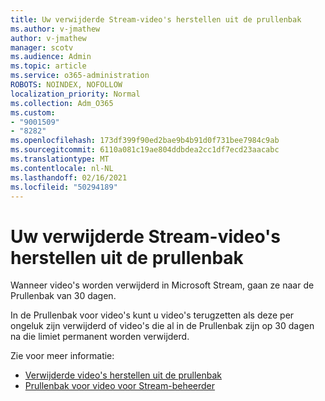 ```yaml
---
title: Uw verwijderde Stream-video's herstellen uit de prullenbak
ms.author: v-jmathew
author: v-jmathew
manager: scotv
ms.audience: Admin
ms.topic: article
ms.service: o365-administration
ROBOTS: NOINDEX, NOFOLLOW
localization_priority: Normal
ms.collection: Adm_O365
ms.custom:
- "9001509"
- "8282"
ms.openlocfilehash: 173df399f90ed2bae9b4b91d0f731bee7984c9ab
ms.sourcegitcommit: 6110a081c19ae804ddbdea2cc1df7ecd23aacabc
ms.translationtype: MT
ms.contentlocale: nl-NL
ms.lasthandoff: 02/16/2021
ms.locfileid: "50294189"
---
```

# <a name="recover-your-deleted-stream-videos-from-the-recycle-bin"></a>Uw verwijderde Stream-video's herstellen uit de prullenbak

Wanneer video's worden verwijderd in Microsoft Stream, gaan ze naar de Prullenbak van 30 dagen.

In de Prullenbak voor video's kunt u video's terugzetten als deze per ongeluk zijn verwijderd of video's die al in de Prullenbak zijn op 30 dagen na die limiet permanent worden verwijderd.

Zie voor meer informatie:

- [Verwijderde video's herstellen uit de prullenbak](https://docs.microsoft.com/stream/portal-my-recycle-bin)
- [Prullenbak voor video voor Stream-beheerder](https://docs.microsoft.com/stream/admin-recycle-bin)
